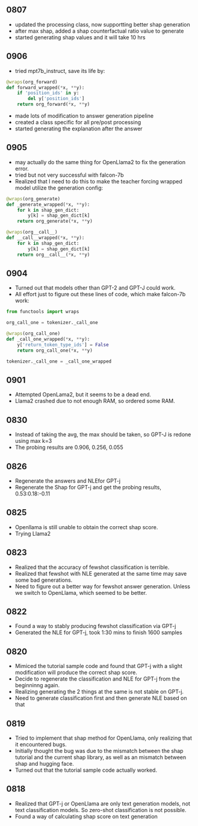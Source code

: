 ## 0807
- updated the processing class, now supportting better shap generation
- after max shap, added a shap counterfactual ratio value to generate
- started generating shap values and it will take 10 hrs

## 0906
- tried mpt7b_instruct, save its life by:
```python
@wraps(org_forward)
def forward_wrapped(*x, **y):
    if 'position_ids' in y:
        del y['position_ids']
    return org_forward(*x, **y)
```
- made lots of modification to answer generation pipeline
- created a class specific for all pre/post processing
- started generating the explanation after the answer

## 0905
- may actually do the same thing for OpenLlama2 to fix the generation error.
- tried but not very successful with falcon-7b
- Realized that I need to do this to make the teacher forcing wrapped model utilize the generation config:
```python
@wraps(org_generate)
def _generate_wrapped(*x, **y):
    for k in shap_gen_dict:
        y[k] = shap_gen_dict[k]
    return org_generate(*x, **y)

@wraps(org__call__)
def __call__wrapped(*x, **y):
    for k in shap_gen_dict:
        y[k] = shap_gen_dict[k]
    return org__call__(*x, **y)
```

## 0904
- Turned out that models other than GPT-2 and GPT-J could work.
- All effort just to figure out these lines of code, which make falcon-7b work:
```python
from functools import wraps

org_call_one = tokenizer._call_one

@wraps(org_call_one)
def _call_one_wrapped(*x, **y):
    y['return_token_type_ids'] = False
    return org_call_one(*x, **y)

tokenizer._call_one = _call_one_wrapped
```

## 0901
- Attempted OpenLama2, but it seems to be a dead end.
- Llama2 crashed due to not enough RAM, so ordered some RAM.

## 0830
- Instead of taking the avg, the max should be taken, so GPT-J is redone using max k=3
- The probing results are 0.906, 0.256, 0.055  

## 0826
- Regenerate the answers and NLEfor GPT-j
- Regenerate the Shap for GPT-j and get the probing results, 0.53:0.18:-0.11

## 0825
- Openllama is still unable to obtain the correct shap score.
- Trying Llama2

## 0823
- Realized that the accuracy of fewshot classification is terrible.
- Realized that fewshot with NLE generated at the same time may save some bad generations.
- Need to figure out a better way for fewshot answer generation. Unless we switch to OpenLlama, which seemed to be better.

## 0822
- Found a way to stably producing fewshot classification via GPT-j
- Generated the NLE for GPT-j, took 1:30 mins to finish 1600 samples

## 0820
- Mimiced the tutorial sample code and found that GPT-j with a slight modification will produce the correct shap score.
- Decide to regenerate the classification and NLE for GPT-j from the beginninng again.
- Realizing generating the 2 things at the same is not stable on GPT-j.
- Need to generate classification first and then generate NLE based on that

## 0819
- Tried to implement that shap method for OpenLlama, only realizing that it encountered bugs.
- Initially thought the bug was due to the mismatch between the shap tutorial and the current shap library, as well as an mismatch between shap and hugging face.
- Turned out that the tutorial sample code actually worked.

## 0818
- Realized that GPT-j or OpenLlama are only text generation models, not text classification models. So zero-shot classification is not possible.
- Found a way of calculating shap score on text generation